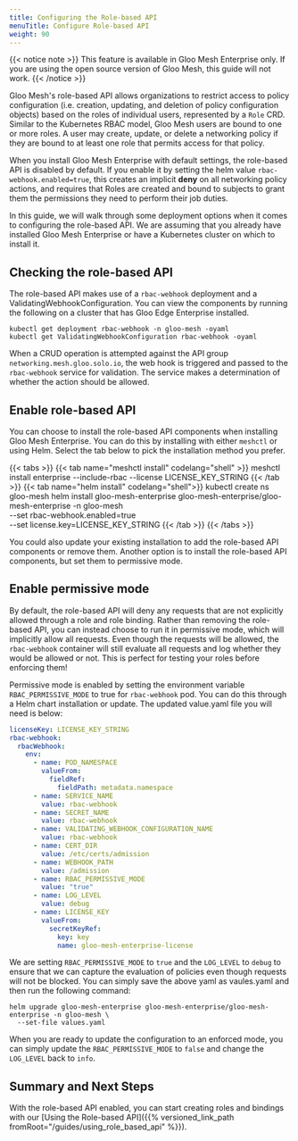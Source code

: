 ```yaml
---
title: Configuring the Role-based API
menuTitle: Configure Role-based API
weight: 90
---
```


{{< notice note >}}
This feature is available in Gloo Mesh Enterprise only. If you are using the open source version of Gloo Mesh, this guide will not work.
{{< /notice >}}

Gloo Mesh's role-based API allows organizations to restrict access to policy configuration (i.e. creation, updating, and deletion of policy configuration objects)
based on the roles of individual users, represented by a `Role` CRD. Similar to the Kubernetes RBAC model, Gloo Mesh users are bound to one or more roles. A user may create, update, or delete a networking policy if they are bound to at least one role that permits access for that policy.

When you install Gloo Mesh Enterprise with default settings, the role-based API is disabled by default. If you enable it by setting the helm value `rbac-webhook.enabled=true`, this creates an implicit **deny** on all networking policy actions, and requires that Roles are created and bound to subjects to grant them the permissions they need to perform their job duties.

In this guide, we will walk through some deployment options when it comes to configuring the role-based API. We are assuming that you already have installed Gloo Mesh Enterprise or have a Kubernetes cluster on which to install it.

## Checking the role-based API

The role-based API makes use of a `rbac-webhook` deployment and a ValidatingWebhookConfiguration. You can view the components by running the following on a cluster that has Gloo Edge Enterprise installed.

```shell
kubectl get deployment rbac-webhook -n gloo-mesh -oyaml
kubectl get ValidatingWebhookConfiguration rbac-webhook -oyaml
```

When a CRUD operation is attempted against the API group `networking.mesh.gloo.solo.io`, the web hook is triggered and passed to the `rbac-webhook` service for validation. The service makes a determination of whether the action should be allowed.

## Enable role-based API

You can choose to install the role-based API components when installing Gloo Mesh Enterprise. You can do this by installing with either `meshctl` or using Helm. Select the tab below to pick the installation method you prefer.

{{< tabs >}}
{{< tab name="meshctl install" codelang="shell" >}}
meshctl install enterprise --include-rbac --license LICENSE_KEY_STRING
{{< /tab >}}
{{< tab name="helm install" codelang="shell">}}
kubectl create ns gloo-mesh
helm install gloo-mesh-enterprise gloo-mesh-enterprise/gloo-mesh-enterprise -n gloo-mesh \
  --set rbac-webhook.enabled=true \
  --set license.key=LICENSE_KEY_STRING
{{< /tab >}}
{{< /tabs >}}

You could also update your existing installation to add the role-based API components or remove them. Another option is to install the role-based API components, but set them to permissive mode.

## Enable permissive mode

By default, the role-based API will deny any requests that are not explicitly allowed through a role and role binding. Rather than removing the role-based API, you can instead choose to run it in permissive mode, which will implicitly allow all requests. Even though the requests will be allowed, the `rbac-webhook` container will still evaluate all requests and log whether they would be allowed or not. This is perfect for testing your roles before enforcing them!

Permissive mode is enabled by setting the environment variable `RBAC_PERMISSIVE_MODE` to true for `rbac-webhook` pod. You can do this through a Helm chart installation or update. The updated value.yaml file you will need is below:

```yaml
licenseKey: LICENSE_KEY_STRING
rbac-webhook:
  rbacWebhook:
    env:
      - name: POD_NAMESPACE
        valueFrom:
          fieldRef:
            fieldPath: metadata.namespace
      - name: SERVICE_NAME
        value: rbac-webhook
      - name: SECRET_NAME
        value: rbac-webhook
      - name: VALIDATING_WEBHOOK_CONFIGURATION_NAME
        value: rbac-webhook
      - name: CERT_DIR
        value: /etc/certs/admission
      - name: WEBHOOK_PATH
        value: /admission
      - name: RBAC_PERMISSIVE_MODE
        value: "true"
      - name: LOG_LEVEL
        value: debug
      - name: LICENSE_KEY
        valueFrom:
          secretKeyRef:
            key: key
            name: gloo-mesh-enterprise-license
```

We are setting `RBAC_PERMISSIVE_MODE` to `true` and the `LOG_LEVEL` to `debug` to ensure that we can capture the evaluation of policies even though requests will not be blocked. You can simply save the above yaml as vaules.yaml and then run the following command:

```shell
helm upgrade gloo-mesh-enterprise gloo-mesh-enterprise/gloo-mesh-enterprise -n gloo-mesh \
  --set-file values.yaml
```

When you are ready to update the configuration to an enforced mode, you can simply update the `RBAC_PERMISSIVE_MODE` to `false` and change the `LOG_LEVEL` back to `info`.

## Summary and Next Steps

With the role-based API enabled, you can start creating roles and bindings with our [Using the Role-based API]({{% versioned_link_path fromRoot="/guides/using_role_based_api" %}}).
